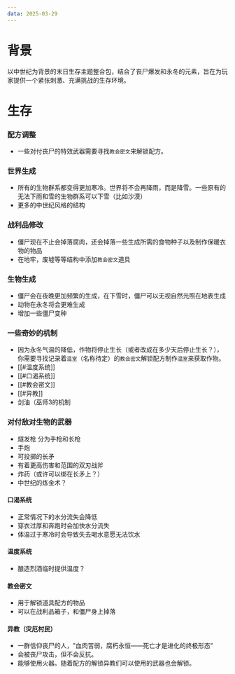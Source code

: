 ```yaml
---
data: 2025-03-29
---
```


# 背景
以中世纪为背景的末日生存主题整合包，结合了丧尸爆发和永冬的元素，旨在为玩家提供一个紧张刺激、充满挑战的生存环境。
# 生存

### 配方调整
- 一些对付丧尸的特效武器需要寻找`教会密文`来解锁配方。
### 世界生成
- 所有的生物群系都变得更加寒冷。世界将不会再降雨，而是降雪。一些原有的无法下雨和雪的生物群系可以下雪（比如沙漠）
- 更多的中世纪风格的结构
### 战利品修改
- 僵尸现在不止会掉落腐肉，还会掉落一些生成所需的食物种子以及制作保暖衣物的物品
- 在地牢，废墟等等结构中添加`教会密文`道具
### 生物生成
- 僵尸会在夜晚更加频繁的生成，在下雪时，僵尸可以无视自然光照在地表生成
- 动物在永冬将会更难生成
- 增加一些僵尸变种
### 一些奇妙的机制
- 因为永冬气温的降低，作物将停止生长（或者改成在多少天后停止生长？），你需要寻找记录着`温室`（名称待定）的`教会密文`解锁配方制作`温室`来获取作物。
- [[#温度系统]]
- [[#口渴系统]]
- [[#教会密文]]
- [[#异教]]
- 剑油（巫师3的机制
### 对付敌对生物的武器
- 燧发枪 分为手枪和长枪
- 手炮
- 可投掷的长矛
- 有着更高伤害和范围的双刃战斧
- 炸药（或许可以绑在长矛上？）
- 中世纪的炼金术？
  
#### 口渴系统
 - 正常情况下的水分流失会降低
 - 穿衣过厚和奔跑时会加快水分流失
 - 体温过于寒冷时会导致失去喝水意愿无法饮水
#### 温度系统
- 酿造烈酒临时提供温度？

#### 教会密文
- 用于解锁道具配方的物品
- 可以在战利品箱子，和僵尸身上掉落

#### 异教（灾厄村民）
- 一群信仰丧尸的人，"血肉苦弱，腐朽永恒——死亡才是进化的终极形态"
- 会被丧尸攻击，但不会反抗。
- 能够使用火器。随着配方的解锁异教们可以使用的武器也会解锁。
